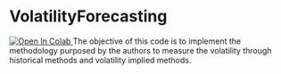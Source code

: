 # VolatilityForecasting

<a href="https://colab.research.google.com/github/andresem/VolatilityForecasting/blob/main/VolatilityForecasting.ipynb">
  <img src="https://colab.research.google.com/assets/colab-badge.svg" alt="Open In Colab"/>
</a>
The objective of this code is to implement the methodology purposed by the authors to measure the volatility through historical methods and volatility implied methods.
